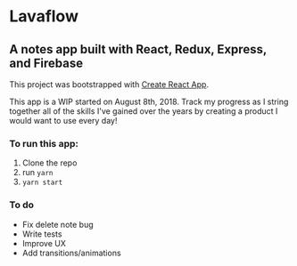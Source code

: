 # Lavaflow

## A notes app built with React, Redux, Express, and Firebase

This project was bootstrapped with [Create React App](https://github.com/facebookincubator/create-react-app).

This app is a WIP started on August 8th, 2018. Track my progress as I string together all of the skills I've gained over the years by creating a product I would want to use every day! 

### To run this app:
1. Clone the repo
2. run `yarn`
3. `yarn start`

### To do
- Fix delete note bug
- Write tests
- Improve UX
- Add transitions/animations
